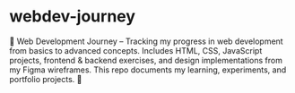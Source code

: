 # webdev-journey
📌 Web Development Journey – Tracking my progress in web development from basics to advanced concepts. Includes HTML, CSS, JavaScript projects, frontend &amp; backend exercises, and design implementations from my Figma wireframes. This repo documents my learning, experiments, and portfolio projects. 🚀
